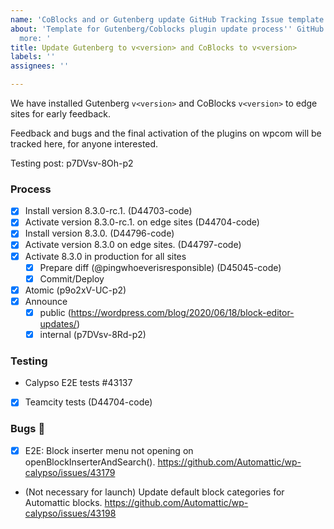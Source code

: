 ```yaml
---
name: 'CoBlocks and or Gutenberg update GitHub Tracking Issue template'
about: 'Template for Gutenberg/Coblocks plugin update process'' GitHub tracking issue,
  more: '
title: Update Gutenberg to v<version> and CoBlocks to v<version>
labels: ''
assignees: ''

---
```


We have installed Gutenberg `v<version>` and CoBlocks `v<version>` to edge sites for early feedback. 

Feedback and bugs and the final activation of the plugins on wpcom will be tracked here, for anyone interested.

Testing post: p7DVsv-8Oh-p2

### Process

* [x] Install version 8.3.0-rc.1. (D44703-code)
* [x] Activate version 8.3.0-rc.1. on edge sites (D44704-code)
* [x] Install version 8.3.0. (D44796-code)
* [x] Activate version 8.3.0 on edge sites. (D44797-code)
* [x] Activate 8.3.0 in production for all sites
     - [x] Prepare diff (@pingwhoeverisresponsible) (D45045-code)
     - [x] Commit/Deploy 
* [x] Atomic (p9o2xV-UC-p2)
* [x] Announce
     - [x] public (https://wordpress.com/blog/2020/06/18/block-editor-updates/)
     - [x] internal (p7DVsv-8Rd-p2)

### Testing

* Calypso E2E tests #43137
* [x] Teamcity tests (D44704-code)

### Bugs 🐛

* [x] E2E: Block inserter menu not opening on openBlockInserterAndSearch(). https://github.com/Automattic/wp-calypso/issues/43179
* (Not necessary for launch) Update default block categories for Automattic blocks. https://github.com/Automattic/wp-calypso/issues/43198
